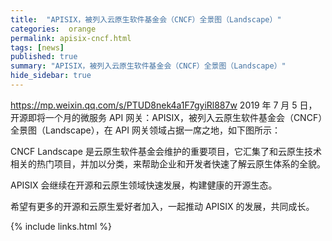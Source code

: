 ```yaml
---
title:  "APISIX，被列入云原生软件基金会（CNCF）全景图（Landscape）"
categories:  orange
permalink: apisix-cncf.html
tags: [news]
published: true
summary: "APISIX，被列入云原生软件基金会（CNCF）全景图（Landscape）"
hide_sidebar: true
---
```



https://mp.weixin.qq.com/s/PTUD8nek4a1F7gyiRl887w
2019 年 7 月 5 日，开源即将一个月的微服务 API 网关：APISIX，被列入云原生软件基金会（CNCF）全景图（Landscape），在 API 网关领域占据一席之地，如下图所示：

CNCF Landscape 是云原生软件基金会维护的重要项目，它汇集了和云原生技术相关的热门项目，并加以分类，来帮助企业和开发者快速了解云原生体系的全貌。

APISIX 会继续在开源和云原生领域快速发展，构建健康的开源生态。

希望有更多的开源和云原生爱好者加入，一起推动 APISIX 的发展，共同成长。

{% include links.html %}
